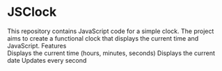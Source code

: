 # JSClock
This repository contains JavaScript code for a simple clock. The project aims to create a functional clock that displays the current time and JavaScript.
Features<br>
Displays the current time (hours, minutes, seconds)
Displays the current date
Updates every second
